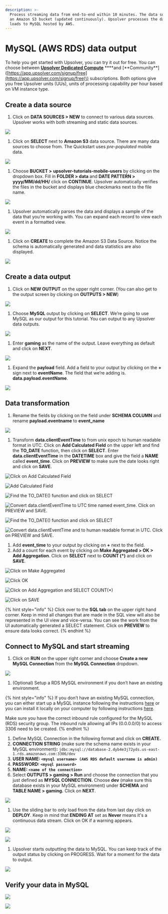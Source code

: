 ```yaml
---
description: >-
  Process streaming data from end-to-end within 10 minutes. The data source is
  an Amazon S3 bucket (updated continuously). Upsolver processes the data and
  loads to MySQL hosted by AWS.
---
```


# MySQL \(AWS RDS\) data output

To help you get started with Upsolver, you can try it out for free. You can choose between [**Upsolver Dedicated Compute**](https://app.upsolver.com/signup) **\*\*and \[**Community\*\*\]\([https://app.upsolver.com/signup/free](https://app.upsolver.com/signup/free)\) subscriptions. Both options give you free Upsolver units \(UUs\), units of processing capability per hour based on VM instance type.

## Create a data source

1. Click on **DATA SOURCES &gt; NEW** to connect to various data sources. Upsolver works with both streaming and static data sources.

![](https://lh3.googleusercontent.com/VEBtmN-b2sXlGI8KbaKyeZtTRuXAqt4NkBess6US8LAc6NxoQAvGaQLhr_2lTKRH6V3Pe2JglaQvDSlA5hcep_DedbJFNS7ayYi2Cx-uozzUkzfZW79DqsqJutaVp6-f0l799Goz)

1. Click on **SELECT** next to **Amazon S3** data source. There are many data sources to choose from. The Quickstart uses _pre-populated_ mobile data.

![](https://lh6.googleusercontent.com/Q4l7k9KjZetrJL8f1dtauybuIMw329ecce7bib5JDhOrOl4KasXJiSBxGAbTPujlaxGUHb92okdSyGH72L_Tj_j-mVvwuyOP8je5qXfrQPkuQq5w6njRXEgPTIx-O3n-csJnPuC_)

1. Choose **BUCKET &gt;** **upsolver-tutorials-mobile-users** by clicking on the dropdown box.  Fill in **FOLDER &gt; data** and **DATE PATTERN &gt; yyyy/MM/dd/HH/** click on **CONTINUE**. Upsolver automatically verifies the files in the bucket and displays blue checkmarks next to the file name.

![](../../../.gitbook/assets/image%20%2882%29.png)

1. Upsolver automatically parses the data and displays a sample of the data that you’re working with. You can expand each record to view each event in a formatted view.

![](https://lh4.googleusercontent.com/VSsLMilef5nd-Vgy7IyjZlPk4wzq_IBmo6kLKnIcVZqgrCkmVnYUKeJuzkV5hb1ZIWX5BzjPeq4OC0BV1Cfx8oXcM3HeVf0N3B8ow229INdD-aGIkei3KPrfMn_DFhxDgQ2P-MUh)

1. Click on **CREATE** to complete the Amazon S3 Data Source. Notice the schema is automatically generated and data statistics are also displayed.

![](https://lh4.googleusercontent.com/1TzV0loU_yMvnGi1-Yxk28yrhiR1ITl0IxeZTHMKROZQsOdVctaTtmNaWTe4wS1CAp4DWIyhUGYQVF8GkTV5qKsQFIphxoemWPxNzimagThCnDD9P9FmKZewIAzZkEknvTdeM_lf)

## **Create a data output**

1. Click on **NEW OUTPUT** on the upper right corner. \(You can also get to the output screen by clicking on **OUTPUTS &gt; NEW**\)

![](https://lh4.googleusercontent.com/MWKDM4NzS3bsF93Pq5DZ-4nd5QV6B7JXOS2cA1N8vy92qij_fPmPTPeilDb1XiW3DjcZMc8L0YC-62snOK6wiXnefjBe-Ppku7s9ymdk3M5sS7NEUNiYPpJaQeHTe5mYgkfgBHV0)

1. Choose **MySQL** output by clicking on **SELECT**. We’re going to use MySQL as our output for this tutorial. You can output to any Upsolver data outputs. 

![](https://lh4.googleusercontent.com/PXhvs6a7EiGfmAHcgqwN3_Jwz96iPo6L17sUl5E534p062iFtkakUxPbFWcx8g2BIVYVSV26ayqeEaPMGXLmkAOXmcIoxewZkcuVT2iyOgDUlaU1860lpsaVBNCNIwk1rv3s-19T)

1. Enter **gaming** as the name of the output. Leave everything as default and click on **NEXT**.

![](https://lh5.googleusercontent.com/pwqXwMAeu4kndQzv2fMDh4-N5rB_q6S6vpsR10OEITDHI4aatdyMWBEfhO8dpdBuaxsa5hVm1195UMzW9qM38Jnb6miZ49_RR8Koi7LBaRr8v7Y2P68vzdsJFE5Ck4Ppi6ByzegG)

1. Expand the **payload** field. Add a field to your output by clicking on the **+** sign next to **eventName**. The field that we’re adding is. **data.payload.eventName**.

![](https://lh4.googleusercontent.com/kYfGKdqytOPUi7-qXFq-lStbLuIpgE1bv8L_Q-gOPypxSCCCNmpcK7Wk-FtVcYA9d_BQKMbAzg8_Cjb36rumK2Z-QC_m921h05G4hRnss1Qxvtc1x3H_vU8ZwMc_qnOXKqVpnvAE)

## **Data transformation**

1. Rename the fields by clicking on the field under **SCHEMA COLUMN** and rename **payload.eventname** to **event\_name**

![](https://lh4.googleusercontent.com/v_6Rqnc7nFQq3xCUF4DBwELml7m1ZhvPkZIBpIZ6kg7pLHIaO1oJchci6FFf4xX-xKAswiu6GemKqHAH5_ztLKOAmh8FZa-XSthejIQDOtXmSsP-0cEt59NMJkzxqmcUEZJNPBjo)

1. Transform **data.clientEventTime** to from unix epoch to human readable format in UTC. Click on **Add Calculated Field** on the upper left and find the **TO\_DATE** function, then click on **SELECT**. Enter **data.clientEventTime** in the **DATETIME** box and give the field a **NAME** called **event\_time**. Click on **PREVIEW** to make sure the date looks right and click on **SAVE**. 

![Click on Add Calculated Field](../../../.gitbook/assets/image%20%28161%29.png)

![Add Calculated Field](../../../.gitbook/assets/image%20%28151%29.png)

![Find the TO\_DATE\(\) function and click on SELECT](../../../.gitbook/assets/image%20%28149%29.png)

![Convert data.clientEventTime to UTC time named event\_time. Click on PREVIEW and SAVE.](../../../.gitbook/assets/image%20%28153%29.png)

![Find the TO\_DATE\(\) function and click on SELECT](../../../.gitbook/assets/image%20%28160%29.png)

![Convert data.clientEventTime and to human readable format in UTC. Click on PREVIEW and SAVE. ](../../../.gitbook/assets/image%20%28159%29.png)

1. Add **event\_time** to your output by clicking on **+** next to the field.
2. Add a count for each event by clicking on **Make Aggregated &gt; OK &gt; Add Aggregation**. Click on **SELECT** next to **COUNT \(\*\)** and click on **SAVE**.

![Click on Make Aggregated](../../../.gitbook/assets/image%20%28162%29.png)

![Click OK](../../../.gitbook/assets/image%20%28156%29.png)

![Click on Add Aggregation and SELECT COUNT\(\*\)](../../../.gitbook/assets/image%20%28158%29.png)

![Click on SAVE](../../../.gitbook/assets/image%20%28154%29.png)

{% hint style="info" %}
Click over to the **SQL tab** on the upper right hand corner. Keep in mind all changes that are made in the SQL view will also be represented in the UI view and vice-versa. You can see the work from the UI automatically generated a SELECT statement. Click on **PREVIEW** to ensure data looks correct.
{% endhint %}

## **Connect to MySQL and start streaming**

1. Click on **RUN** on the upper right corner and choose **Create a new MySQL Connection** from the **MySQL Connection** dropdown.

![](https://lh5.googleusercontent.com/ukOA0BD-g9cxsdWuJhI9ab7g_aOJZn3JpfA6PlbGmNbaeO3dcUrPXY5bskTj7gjxFqgKqYhSeoGP_Ix0lN6nj-PPI9HJEmD1jP4qxMct5aYUkd8fq3UDIJHbSOnseGepvSaSIDGc)

1. \(Optional\) Setup a RDS MySQL environment if you don’t have an existing environment.

{% hint style="info" %}
If you don’t have an existing MySQL connection, you can either start up a MySQL instance following the instructions [here](https://docs.aws.amazon.com/AmazonRDS/latest/UserGuide/USER_CreateDBInstance.html) or you can install it locally on your computer by following instructions [here](mysql-data-output-option.md).

Make sure you have the correct inbound rule configured for the MySQL \(RDS\) security group. The inbound rule allowing all IPs \(0.0.0.0/0\) to access 3306 need to be created.
{% endhint %}

1. Define MySQL Connection in the following format and click on **CREATE.**
2. **CONNECTION STRING** \(make sure the schema name exists in your MySQL environment\)**:** `jdbc:mysql://database-2.dyb4e3j72yds.us-east-1.rds.amazonaws.com:3306/dev`
3. **USER NAME: `<mysql username> (AWS RDS default username is admin)`**
4. **PASSWORD: `<mysql password>`**
5. **NAME: `<name of the connection>`**
6. Select **OUTPUTS &gt; gaming &gt; Run** and choose the connection that you just defined as **MYSQL CONNECTION.** Choose **dev** \(make sure this database exists in your MySQL environment\) under **SCHEMA** and **TABLE NAME &gt; gaming.** Click on **NEXT**.

![](../../../.gitbook/assets/image%20%2857%29.png)

1. Use the sliding bar to only load from the data from last day click on **DEPLOY**. Keep in mind that **ENDING AT** set as **Never** means it's a continuous data stream. Click on OK if a warning appears.  

![](../../../.gitbook/assets/image%20%28150%29.png)

![](../../../.gitbook/assets/image%20%28155%29.png)

1. Upsolver starts outputting the data to MySQL. You can keep track of the output status by clicking on PROGRESS. Wait for a moment for the data to output.

![](https://lh3.googleusercontent.com/VwPyk_YOC03OdL3EvZBYOQFEJsOS38WMBspKx45LIV3Vg4ulerw3IXVcrqkurp0OfW-9yGsqJh0_NZfLJpjG2S1-vkeogtzkC-PsPo_zqk42pqjG2Od8VZ8vgaiGBoRjHlfCCMZE)

## **Verify your data in MySQL**

![](../../../.gitbook/assets/image%20%28152%29.png)

![](../../../.gitbook/assets/image%20%28157%29.png)

